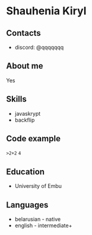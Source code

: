 # Shauhenia Kiryl

## Contacts

- discord: @qqqqqqq

## About me

Yes

## Skills

- javaskrypt
- backflip

## Code example

`>2+2`
`4`

## Education

- University of Embu

## Languages

- belarusian - native
- english - intermediate+
